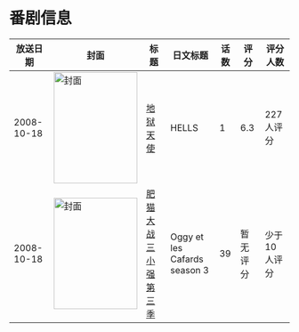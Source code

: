 # 番剧信息

|放送日期|封面|标题|日文标题|话数|评分|评分人数|
|---|---|---|---|---|---|---|
|2008-10-18|<img src="https://lain.bgm.tv/pic/cover/c/3b/52/39610_E2tZ8.jpg" alt="封面" style="width:150px;height:200px;object-fit:cover;">|[地狱天使](https://bangumi.tv/subject/39610)|HELLS|1|6.3|227人评分|
|2008-10-18|<img src="https://lain.bgm.tv/pic/cover/c/1a/86/133398_IA1zr.jpg" alt="封面" style="width:150px;height:200px;object-fit:cover;">|[肥猫大战三小强 第三季](https://bangumi.tv/subject/133398)|Oggy et les Cafards season 3|39|暂无评分|少于10人评分|
